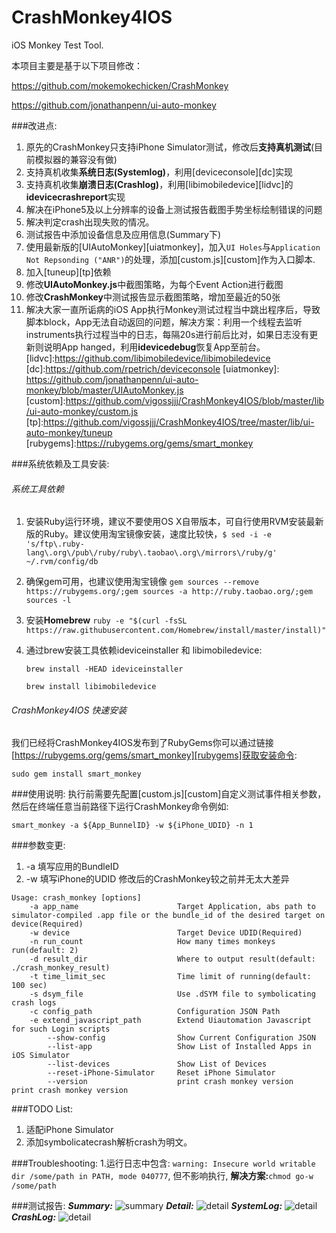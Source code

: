 # CrashMonkey4IOS
iOS Monkey Test Tool.

本项目主要是基于以下项目修改：

https://github.com/mokemokechicken/CrashMonkey

https://github.com/jonathanpenn/ui-auto-monkey

###改进点:
1. 原先的CrashMonkey只支持iPhone Simulator测试，修改后**支持真机测试**(目前模拟器的兼容没有做)
2. 支持真机收集**系统日志(Systemlog)**，利用[deviceconsole][dc]实现
3. 支持真机收集**崩溃日志(Crashlog)**，利用[libimobiledevice][lidvc]的**idevicecrashreport**实现
4. 解决在iPhone5及以上分辨率的设备上测试报告截图手势坐标绘制错误的问题
5. 解决判定crash出现失败的情况。
6. 测试报告中添加设备信息及应用信息(Summary下)
7. 使用最新版的[UIAutoMonkey][uiatmonkey]，加入`UI Holes`与`Application Not Repsonding ("ANR")`的处理，添加[custom.js][custom]作为入口脚本.
8. 加入[tuneup][tp]依赖
9. 修改**UIAutoMonkey.js**中截图策略，为每个Event Action进行截图
10. 修改**CrashMonkey**中测试报告显示截图策略，增加至最近的50张
11. 解决大家一直所诟病的iOS App执行Monkey测试过程当中跳出程序后，导致脚本block，App无法自动返回的问题，解决方案：利用一个线程去监听instruments执行过程当中的日志，每隔20s进行前后比对，如果日志没有更新则说明App hanged，利用**idevicedebug**恢复App至前台。
  [lidvc]:https://github.com/libimobiledevice/libimobiledevice
  [dc]:https://github.com/rpetrich/deviceconsole
  [uiatmonkey]: https://github.com/jonathanpenn/ui-auto-monkey/blob/master/UIAutoMonkey.js
  [custom]:https://github.com/vigossjjj/CrashMonkey4IOS/blob/master/lib/ui-auto-monkey/custom.js
  [tp]:https://github.com/vigossjjj/CrashMonkey4IOS/tree/master/lib/ui-auto-monkey/tuneup
  [rubygems]:https://rubygems.org/gems/smart_monkey

###系统依赖及工具安装:
###### 系统工具依赖
1. 安装Ruby运行环境，建议不要使用OS X自带版本，可自行使用RVM安装最新版的Ruby。建议使用淘宝镜像安装，速度比较快，`$ sed -i -e 's/ftp\.ruby-lang\.org\/pub\/ruby/ruby\.taobao\.org\/mirrors\/ruby/g' ~/.rvm/config/db`
	
2. 确保gem可用，也建议使用淘宝镜像 `gem sources --remove https://rubygems.org/;gem sources -a http://ruby.taobao.org/;gem sources -l`
	
3. 安装**Homebrew** `ruby -e "$(curl -fsSL https://raw.githubusercontent.com/Homebrew/install/master/install)"`

4. 通过brew安装工具依赖ideviceinstaller 和 libimobiledevice:

	`brew install -HEAD ideviceinstaller`
	
	`brew install libimobiledevice`

###### CrashMonkey4IOS 快速安装
我们已经将CrashMonkey4IOS发布到了RubyGems你可以通过链接[https://rubygems.org/gems/smart_monkey][rubygems]获取安装命令:

	sudo gem install smart_monkey
###使用说明:
执行前需要先配置[custom.js][custom]自定义测试事件相关参数，然后在终端任意当前路径下运行CrashMonkey命令例如:
	 
 	smart_monkey -a ${App_BunnelID} -w ${iPhone_UDID} -n 1

###参数变更:
1. -a 填写应用的BundleID
2. -w 填写iPhone的UDID
修改后的CrashMonkey较之前并无太大差异
```
Usage: crash_monkey [options]
    -a app_name                      Target Application, abs path to simulator-compiled .app file or the bundle_id of the desired target on device(Required)
    -w device                        Target Device UDID(Required)
    -n run_count                     How many times monkeys run(default: 2)
    -d result_dir                    Where to output result(default: ./crash_monkey_result)
    -t time_limit_sec                Time limit of running(default: 100 sec)
    -s dsym_file                     Use .dSYM file to symbolicating crash logs
    -c config_path                   Configuration JSON Path
    -e extend_javascript_path        Extend Uiautomation Javascript for such Login scripts
        --show-config                Show Current Configuration JSON
        --list-app                   Show List of Installed Apps in iOS Simulator
        --list-devices               Show List of Devices
        --reset-iPhone-Simulator     Reset iPhone Simulator
        --version                    print crash monkey version                  print crash monkey version
```

###TODO List:
1. 适配iPhone Simulator
2. 添加symbolicatecrash解析crash为明文。

###Troubleshooting:
1.运行日志中包含: `warning: Insecure world writable dir /some/path in PATH, mode 040777`, 但不影响执行, **解决方案:**`chmod go-w /some/path`

###测试报告:
***Summary:***
<img alt="summary" src="https://github.com/vigossjjj/CrashMonkey4IOS/blob/master/img/summary.jpg">
***Detail:***
<img alt="detail" src="https://github.com/vigossjjj/CrashMonkey4IOS/blob/master/img/detail.jpg">
***SystemLog:***
<img alt="detail" src="https://github.com/vigossjjj/CrashMonkey4IOS/blob/master/img/systemlog.jpg">
***CrashLog:***
<img alt="detail" src="https://github.com/vigossjjj/CrashMonkey4IOS/blob/master/img/crashlog.jpg">


